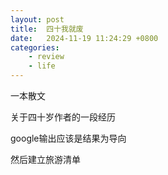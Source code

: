 ```yaml
---
layout: post
title:  四十我就废
date:   2024-11-19 11:24:29 +0800
categories: 
    - review
    - life
---
```


一本散文

关于四十岁作者的一段经历

google输出应该是结果为导向

然后建立旅游清单